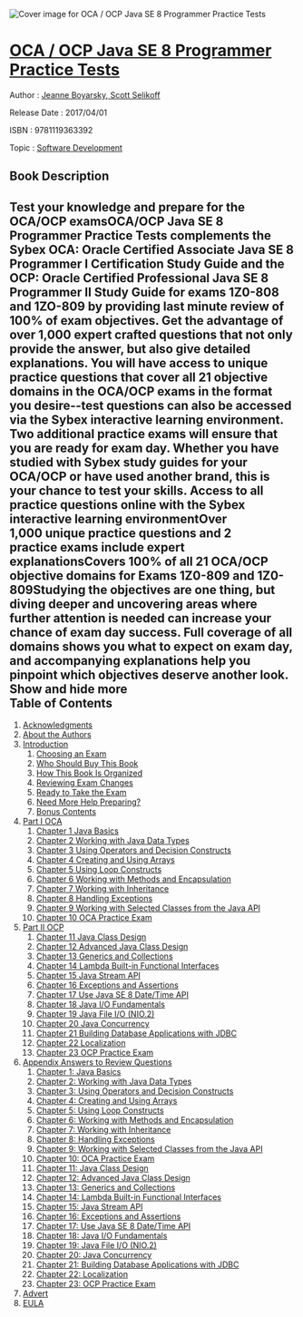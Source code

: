 ![Cover image for OCA / OCP Java SE 8 Programmer Practice Tests](https://imgdetail.ebookreading.net/cover/cover/20200215/EB9781119363392.jpg)

[OCA / OCP Java SE 8 Programmer Practice Tests](https://ebookreading.net/view/book/OCA+%2F+OCP+Java+SE+8+Programmer+Practice+Tests-EB9781119363392_1.html "OCA / OCP Java SE 8 Programmer Practice Tests")
====================================================================================================================

Author : [Jeanne Boyarsky](https://ebookreading.net/search/author/Jeanne+Boyarsky),[ Scott Selikoff](https://ebookreading.net/search/author/+Scott+Selikoff)

Release Date : 2017/04/01

ISBN : 9781119363392

Topic : [Software Development](https://ebookreading.net/search/category/software-development)

Book Description
-----------------

 Test your knowledge and prepare for the OCA/OCP examsOCA/OCP Java SE 8 Programmer Practice Tests complements the Sybex OCA: Oracle Certified Associate Java SE 8 Programmer I Certification Study Guide and the OCP: Oracle Certified Professional Java SE 8 Programmer II Study Guide for exams 1Z0-808 and 1ZO-809 by providing last minute review of 100% of exam objectives. Get the advantage of over 1,000 expert crafted questions that not only provide the answer, but also give detailed explanations. You will have access to unique practice questions that cover all 21 objective domains in the OCA/OCP exams in the format you desire--test questions can also be accessed via the Sybex interactive learning environment. Two additional practice exams will ensure that you are ready for exam day. Whether you have studied with Sybex study guides for your OCA/OCP or have used another brand, this is your chance to test your skills.
Access to all practice questions online with the Sybex interactive learning environmentOver 1,000 unique practice questions and 2 practice exams include expert explanationsCovers 100% of all 21 OCA/OCP objective domains for Exams 1Z0-809 and 1Z0-809Studying the objectives are one thing, but diving deeper and uncovering areas where further attention is needed can increase your chance of exam day success. Full coverage of all domains shows you what to expect on exam day, and accompanying explanations help you pinpoint which objectives deserve another look.
        Show and hide more                
Table of Contents
-----------------

1. [Acknowledgments](https://ebookreading.net/view/book/OCA+%2F+OCP+Java+SE+8+Programmer+Practice+Tests-EB9781119363392_5.html)
1. [About the Authors](https://ebookreading.net/view/book/OCA+%2F+OCP+Java+SE+8+Programmer+Practice+Tests-EB9781119363392_6.html)
1. [Introduction](https://ebookreading.net/view/book/OCA+%2F+OCP+Java+SE+8+Programmer+Practice+Tests-EB9781119363392_8.html)
    1. [Choosing an Exam](https://ebookreading.net/view/book/OCA+%2F+OCP+Java+SE+8+Programmer+Practice+Tests-EB9781119363392_8.html#c_2)
    1. [Who Should Buy This Book](https://ebookreading.net/view/book/OCA+%2F+OCP+Java+SE+8+Programmer+Practice+Tests-EB9781119363392_8.html#c_3)
    1. [How This Book Is Organized](https://ebookreading.net/view/book/OCA+%2F+OCP+Java+SE+8+Programmer+Practice+Tests-EB9781119363392_8.html#c_4)
    1. [Reviewing Exam Changes](https://ebookreading.net/view/book/OCA+%2F+OCP+Java+SE+8+Programmer+Practice+Tests-EB9781119363392_8.html#c_5)
    1. [Ready to Take the Exam](https://ebookreading.net/view/book/OCA+%2F+OCP+Java+SE+8+Programmer+Practice+Tests-EB9781119363392_8.html#c_6)
    1. [Need More Help Preparing?](https://ebookreading.net/view/book/OCA+%2F+OCP+Java+SE+8+Programmer+Practice+Tests-EB9781119363392_8.html#c_7)
    1. [Bonus Contents](https://ebookreading.net/view/book/OCA+%2F+OCP+Java+SE+8+Programmer+Practice+Tests-EB9781119363392_8.html#c_8)
1. [Part I OCA](https://ebookreading.net/view/book/OCA+%2F+OCP+Java+SE+8+Programmer+Practice+Tests-EB9781119363392_9.html)
    1. [Chapter 1 Java Basics](https://ebookreading.net/view/book/OCA+%2F+OCP+Java+SE+8+Programmer+Practice+Tests-EB9781119363392_10.html)
    1. [Chapter 2 Working with Java Data Types](https://ebookreading.net/view/book/OCA+%2F+OCP+Java+SE+8+Programmer+Practice+Tests-EB9781119363392_11.html)
    1. [Chapter 3 Using Operators and Decision Constructs](https://ebookreading.net/view/book/OCA+%2F+OCP+Java+SE+8+Programmer+Practice+Tests-EB9781119363392_12.html)
    1. [Chapter 4 Creating and Using Arrays](https://ebookreading.net/view/book/OCA+%2F+OCP+Java+SE+8+Programmer+Practice+Tests-EB9781119363392_13.html)
    1. [Chapter 5 Using Loop Constructs](https://ebookreading.net/view/book/OCA+%2F+OCP+Java+SE+8+Programmer+Practice+Tests-EB9781119363392_14.html)
    1. [Chapter 6 Working with Methods and Encapsulation](https://ebookreading.net/view/book/OCA+%2F+OCP+Java+SE+8+Programmer+Practice+Tests-EB9781119363392_15.html)
    1. [Chapter 7 Working with Inheritance](https://ebookreading.net/view/book/OCA+%2F+OCP+Java+SE+8+Programmer+Practice+Tests-EB9781119363392_16.html)
    1. [Chapter 8 Handling Exceptions](https://ebookreading.net/view/book/OCA+%2F+OCP+Java+SE+8+Programmer+Practice+Tests-EB9781119363392_17.html)
    1. [Chapter 9 Working with Selected Classes from the Java API](https://ebookreading.net/view/book/OCA+%2F+OCP+Java+SE+8+Programmer+Practice+Tests-EB9781119363392_18.html)
    1. [Chapter 10 OCA Practice Exam](https://ebookreading.net/view/book/OCA+%2F+OCP+Java+SE+8+Programmer+Practice+Tests-EB9781119363392_19.html)
1. [Part II OCP](https://ebookreading.net/view/book/OCA+%2F+OCP+Java+SE+8+Programmer+Practice+Tests-EB9781119363392_20.html)
    1. [Chapter 11 Java Class Design](https://ebookreading.net/view/book/OCA+%2F+OCP+Java+SE+8+Programmer+Practice+Tests-EB9781119363392_21.html)
    1. [Chapter 12 Advanced Java Class Design](https://ebookreading.net/view/book/OCA+%2F+OCP+Java+SE+8+Programmer+Practice+Tests-EB9781119363392_22.html)
    1. [Chapter 13 Generics and Collections](https://ebookreading.net/view/book/OCA+%2F+OCP+Java+SE+8+Programmer+Practice+Tests-EB9781119363392_23.html)
    1. [Chapter 14 Lambda Built-in Functional Interfaces](https://ebookreading.net/view/book/OCA+%2F+OCP+Java+SE+8+Programmer+Practice+Tests-EB9781119363392_24.html)
    1. [Chapter 15 Java Stream API](https://ebookreading.net/view/book/OCA+%2F+OCP+Java+SE+8+Programmer+Practice+Tests-EB9781119363392_25.html)
    1. [Chapter 16 Exceptions and Assertions](https://ebookreading.net/view/book/OCA+%2F+OCP+Java+SE+8+Programmer+Practice+Tests-EB9781119363392_26.html)
    1. [Chapter 17 Use Java SE 8 Date/Time API](https://ebookreading.net/view/book/OCA+%2F+OCP+Java+SE+8+Programmer+Practice+Tests-EB9781119363392_27.html)
    1. [Chapter 18 Java I/O Fundamentals](https://ebookreading.net/view/book/OCA+%2F+OCP+Java+SE+8+Programmer+Practice+Tests-EB9781119363392_28.html)
    1. [Chapter 19 Java File I/O (NIO.2)](https://ebookreading.net/view/book/OCA+%2F+OCP+Java+SE+8+Programmer+Practice+Tests-EB9781119363392_29.html)
    1. [Chapter 20 Java Concurrency](https://ebookreading.net/view/book/OCA+%2F+OCP+Java+SE+8+Programmer+Practice+Tests-EB9781119363392_30.html)
    1. [Chapter 21 Building Database Applications with JDBC](https://ebookreading.net/view/book/OCA+%2F+OCP+Java+SE+8+Programmer+Practice+Tests-EB9781119363392_31.html)
    1. [Chapter 22 Localization](https://ebookreading.net/view/book/OCA+%2F+OCP+Java+SE+8+Programmer+Practice+Tests-EB9781119363392_32.html)
    1. [Chapter 23 OCP Practice Exam](https://ebookreading.net/view/book/OCA+%2F+OCP+Java+SE+8+Programmer+Practice+Tests-EB9781119363392_33.html)
1. [Appendix Answers to Review Questions](https://ebookreading.net/view/book/OCA+%2F+OCP+Java+SE+8+Programmer+Practice+Tests-EB9781119363392_34.html)
    1. [Chapter 1: Java Basics](https://ebookreading.net/view/book/OCA+%2F+OCP+Java+SE+8+Programmer+Practice+Tests-EB9781119363392_34.html#c_1)
    1. [Chapter 2: Working with Java Data Types](https://ebookreading.net/view/book/OCA+%2F+OCP+Java+SE+8+Programmer+Practice+Tests-EB9781119363392_34.html#c_2)
    1. [Chapter 3: Using Operators and Decision Constructs](https://ebookreading.net/view/book/OCA+%2F+OCP+Java+SE+8+Programmer+Practice+Tests-EB9781119363392_34.html#c_3)
    1. [Chapter 4: Creating and Using Arrays](https://ebookreading.net/view/book/OCA+%2F+OCP+Java+SE+8+Programmer+Practice+Tests-EB9781119363392_34.html#c_4)
    1. [Chapter 5: Using Loop Constructs](https://ebookreading.net/view/book/OCA+%2F+OCP+Java+SE+8+Programmer+Practice+Tests-EB9781119363392_34.html#c_5)
    1. [Chapter 6: Working with Methods and Encapsulation](https://ebookreading.net/view/book/OCA+%2F+OCP+Java+SE+8+Programmer+Practice+Tests-EB9781119363392_34.html#c_6)
    1. [Chapter 7: Working with Inheritance](https://ebookreading.net/view/book/OCA+%2F+OCP+Java+SE+8+Programmer+Practice+Tests-EB9781119363392_34.html#c_7)
    1. [Chapter 8: Handling Exceptions](https://ebookreading.net/view/book/OCA+%2F+OCP+Java+SE+8+Programmer+Practice+Tests-EB9781119363392_34.html#c_8)
    1. [Chapter 9: Working with Selected Classes from the Java API](https://ebookreading.net/view/book/OCA+%2F+OCP+Java+SE+8+Programmer+Practice+Tests-EB9781119363392_34.html#c_9)
    1. [Chapter 10: OCA Practice Exam](https://ebookreading.net/view/book/OCA+%2F+OCP+Java+SE+8+Programmer+Practice+Tests-EB9781119363392_34.html#c_10)
    1. [Chapter 11: Java Class Design](https://ebookreading.net/view/book/OCA+%2F+OCP+Java+SE+8+Programmer+Practice+Tests-EB9781119363392_34.html#c_11)
    1. [Chapter 12: Advanced Java Class Design](https://ebookreading.net/view/book/OCA+%2F+OCP+Java+SE+8+Programmer+Practice+Tests-EB9781119363392_34.html#c_12)
    1. [Chapter 13: Generics and Collections](https://ebookreading.net/view/book/OCA+%2F+OCP+Java+SE+8+Programmer+Practice+Tests-EB9781119363392_34.html#c_13)
    1. [Chapter 14: Lambda Built-in Functional Interfaces](https://ebookreading.net/view/book/OCA+%2F+OCP+Java+SE+8+Programmer+Practice+Tests-EB9781119363392_34.html#c_14)
    1. [Chapter 15: Java Stream API](https://ebookreading.net/view/book/OCA+%2F+OCP+Java+SE+8+Programmer+Practice+Tests-EB9781119363392_34.html#c_15)
    1. [Chapter 16: Exceptions and Assertions](https://ebookreading.net/view/book/OCA+%2F+OCP+Java+SE+8+Programmer+Practice+Tests-EB9781119363392_34.html#c_16)
    1. [Chapter 17: Use Java SE 8 Date/Time API](https://ebookreading.net/view/book/OCA+%2F+OCP+Java+SE+8+Programmer+Practice+Tests-EB9781119363392_34.html#c_17)
    1. [Chapter 18: Java I/O Fundamentals](https://ebookreading.net/view/book/OCA+%2F+OCP+Java+SE+8+Programmer+Practice+Tests-EB9781119363392_34.html#c_18)
    1. [Chapter 19: Java File I/O (NIO.2)](https://ebookreading.net/view/book/OCA+%2F+OCP+Java+SE+8+Programmer+Practice+Tests-EB9781119363392_34.html#c_19)
    1. [Chapter 20: Java Concurrency](https://ebookreading.net/view/book/OCA+%2F+OCP+Java+SE+8+Programmer+Practice+Tests-EB9781119363392_34.html#c_20)
    1. [Chapter 21: Building Database Applications with JDBC](https://ebookreading.net/view/book/OCA+%2F+OCP+Java+SE+8+Programmer+Practice+Tests-EB9781119363392_34.html#c_21)
    1. [Chapter 22: Localization](https://ebookreading.net/view/book/OCA+%2F+OCP+Java+SE+8+Programmer+Practice+Tests-EB9781119363392_34.html#c_22)
    1. [Chapter 23: OCP Practice Exam](https://ebookreading.net/view/book/OCA+%2F+OCP+Java+SE+8+Programmer+Practice+Tests-EB9781119363392_34.html#c_23)
1. [Advert](https://ebookreading.net/view/book/OCA+%2F+OCP+Java+SE+8+Programmer+Practice+Tests-EB9781119363392_35.html)
1. [EULA](https://ebookreading.net/view/book/OCA+%2F+OCP+Java+SE+8+Programmer+Practice+Tests-EB9781119363392_36.html)
